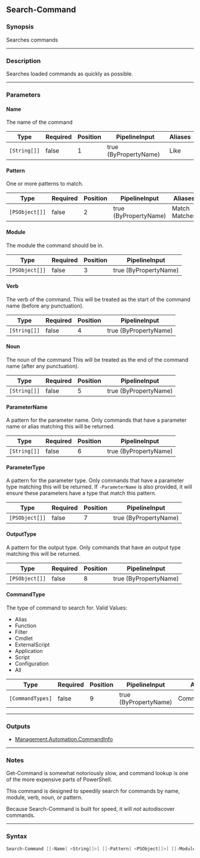 Search-Command
--------------

### Synopsis
Searches commands

---

### Description

Searches loaded commands as quickly as possible.

---

### Parameters
#### **Name**
The name of the command

|Type        |Required|Position|PipelineInput        |Aliases|
|------------|--------|--------|---------------------|-------|
|`[String[]]`|false   |1       |true (ByPropertyName)|Like   |

#### **Pattern**
One or more patterns to match.

|Type          |Required|Position|PipelineInput        |Aliases          |
|--------------|--------|--------|---------------------|-----------------|
|`[PSObject[]]`|false   |2       |true (ByPropertyName)|Match<br/>Matches|

#### **Module**
The module the command should be in.

|Type          |Required|Position|PipelineInput        |
|--------------|--------|--------|---------------------|
|`[PSObject[]]`|false   |3       |true (ByPropertyName)|

#### **Verb**
The verb of the command.
This will be treated as the start of the command name (before any punctuation).

|Type        |Required|Position|PipelineInput        |
|------------|--------|--------|---------------------|
|`[String[]]`|false   |4       |true (ByPropertyName)|

#### **Noun**
The noun of the command
This will be treated as the end of the command name (after any punctuation).

|Type        |Required|Position|PipelineInput        |
|------------|--------|--------|---------------------|
|`[String[]]`|false   |5       |true (ByPropertyName)|

#### **ParameterName**
A pattern for the parameter name.
Only commands that have a parameter name or alias matching this will be returned.

|Type        |Required|Position|PipelineInput        |
|------------|--------|--------|---------------------|
|`[String[]]`|false   |6       |true (ByPropertyName)|

#### **ParameterType**
A pattern for the parameter type.
Only commands that have a parameter type matching this will be returned.
If `-ParameterName` is also provided, it will ensure these parameters have a type that match this pattern.

|Type          |Required|Position|PipelineInput        |
|--------------|--------|--------|---------------------|
|`[PSObject[]]`|false   |7       |true (ByPropertyName)|

#### **OutputType**
A pattern for the output type.
Only commands that have an output type matching this will be returned.

|Type          |Required|Position|PipelineInput        |
|--------------|--------|--------|---------------------|
|`[PSObject[]]`|false   |8       |true (ByPropertyName)|

#### **CommandType**
The type of command to search for.
Valid Values:

* Alias
* Function
* Filter
* Cmdlet
* ExternalScript
* Application
* Script
* Configuration
* All

|Type            |Required|Position|PipelineInput        |Aliases     |
|----------------|--------|--------|---------------------|------------|
|`[CommandTypes]`|false   |9       |true (ByPropertyName)|CommandTypes|

---

### Outputs
* [Management.Automation.CommandInfo](https://learn.microsoft.com/en-us/dotnet/api/System.Management.Automation.CommandInfo)

---

### Notes
Get-Command is somewhat notoriously slow, and command lookup is one of the more expensive parts of PowerShell.

This command is designed to speedily search for commands by name, module, verb, noun, or pattern.

Because Search-Command is built for speed, it will _not_ autodiscover commands.

---

### Syntax
```PowerShell
Search-Command [[-Name] <String[]>] [[-Pattern] <PSObject[]>] [[-Module] <PSObject[]>] [[-Verb] <String[]>] [[-Noun] <String[]>] [[-ParameterName] <String[]>] [[-ParameterType] <PSObject[]>] [[-OutputType] <PSObject[]>] [[-CommandType] {Alias | Function | Filter | Cmdlet | ExternalScript | Application | Script | Configuration | All}] [<CommonParameters>]
```
